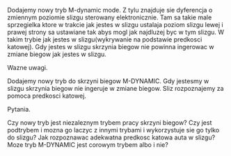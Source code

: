 Dodajemy nowy tryb M-dynamic mode. Z tylu znajduje sie dyferencja o zmiennym poziomie slizgu sterowany elektronicznie. Tam sa takie male sprzegielka ktore w trakcie jak jestes w slizgu ustalaja poziom slizgu lewej i prawej strony sa ustawiane tak abys mogl jak najdluzej byc w tym slizgu. W takim trybie jak jestes w slizgu(wykrywanie na podstawie predkosci katowej). Gdy jestes w slizgu skrzynia biegow nie powinna ingerowac w zmiane biegow jak jestes w slizgu.

Wazne uwagi.

Dodajemy nowy tryb do skrzyni biegow M-DYNAMIC. 
Gdy jestesmy w slizgu skrzynia biegow nie ingeruje w zmiane biegow. 
Sliz rozpoznajemy za pomoca predkosci katowej.

Pytania.

Czy nowy tryb jest niezaleznym trybem pracy skrzyni biegow?
Czy jest podtrybem i mozna go laczyc z innymi trybami i wykorzystuje sie go tylko do slizgu?
Jak rozpoznawac adekwatna predkosc katowa auta w slizgu?
Moze tryb M-DYNAMIC jest corowym trybem albo i nie?